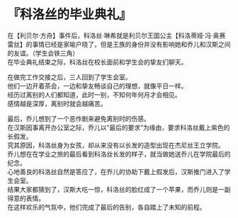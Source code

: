# 『科洛丝的毕业典礼』


在【利贝尔·方舟】事件后，科洛丝·琳希就是利贝尔王国公主【科洛蒂娅·冯·奥赛雷丝】的事情已经是家喻户晓了，但是王族的身份并没有影响她和乔儿和汉斯之间的友谊。（学生会铁三角）  
在毕业典礼结束之际，科洛丝在校长面前和学生会的挚友们聊天。   

在做完工作交接之后，三人回到了学生会室。  
他们一边开着茶会，一边和挚友畅谈自己的理想，就像平日一样。  
经历过离别的人们都知道，此时一别，不知何年何月才会相见。  
感情越是深厚，离别时就会越痛苦。 

最后，乔儿想到了一个恶作剧来避免离别时的伤感。  
在汉斯因事离开办公室之际，乔儿以“最后的要求”为缘由，要求科洛丝戴上紫色的长假发。  
究其原因，科洛丝身为女孩，却从来没有以长发的造型出现在杰尼丝王立学院。  
乔儿想在在学业之旅的最后看到科洛丝长发的样子，就当做她送乔儿在学院最后的纪念。  
心地善良的科洛丝自然是答应了，在乔儿的协助下戴上假发后，汉斯推门进入了学生会室。  
结果大家都猜到了，汉斯大吃一惊，科洛丝的脸红成了一个苹果，而乔儿则是一副得意的表情。  
在这样欢乐的气氛中，他们完成了最后的告别，各自踏上了未知的前程。
